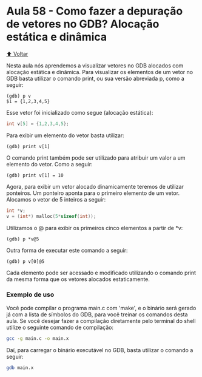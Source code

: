 # Aula 58 - Como fazer a depuração de vetores no GDB? Alocação estática e dinâmica

[:arrow_up: Voltar](https://github.com/Geofisicando/C-orientado-a-testes#%C3%ADndice)

Nesta aula nós aprendemos a visualizar vetores no GDB alocados com alocação estática e dinâmica. Para visualizar os elementos
de um vetor no GDB basta utilizar o comando print, ou sua versão abreviada p, como a seguir:

```
(gdb) p v
$1 = {1,2,3,4,5}
```

Esse vetor foi inicializado como segue (alocação estática):

```c
int v[5] = {1,2,3,4,5};
```

Para exibir um elemento do vetor basta utilizar:

```
(gdb) print v[1]
```

O comando print também pode ser utilizado para atribuir um valor a um elemento do vetor. Como a seguir:

```
(gdb) print v[1] = 10
```

Agora, para exibir um vetor alocado dinamicamente teremos de utilizar ponteiros. Um ponteiro aponta para
o primeiro elemento de um vetor. Alocamos o vetor de 5 inteiros a seguir:

```c
int *v;
v = (int*) malloc(5*sizeof(int));
```

Utilizamos o @ para exibir os primeiros cinco elementos a partir de \*v:

```
(gdb) p *v@5
```

Outra forma de executar este comando a seguir:

```
(gdb) p v[0]@5
```

Cada elemento pode ser acessado e modificado utilizando o comando print da mesma forma que os vetores alocados estaticamente.

### Exemplo de uso

Você pode compilar o programa main.c com 'make', e o binário será gerado já com a lista de símbolos do GDB, para você treinar os comandos desta aula. Se você desejar fazer a compilação diretamente pelo terminal do shell utilize o seguinte comando de compilação:

```sh
gcc -g main.c -o main.x
```

Daí, para carregar o binário executável no GDB, basta utilizar o comando a seguir:

```sh
gdb main.x
```

